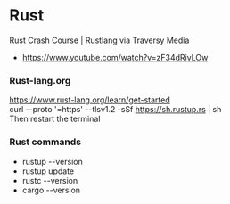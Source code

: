 # Rust

Rust Crash Course | Rustlang via Traversy Media
- https://www.youtube.com/watch?v=zF34dRivLOw

### Rust-lang.org
https://www.rust-lang.org/learn/get-started</br>
curl --proto '=https' --tlsv1.2 -sSf https://sh.rustup.rs | sh</br>
Then restart the terminal

### Rust commands</br>
- rustup --version</br>
- rustup update</br>
- rustc --version</br>
- cargo --version</br>
